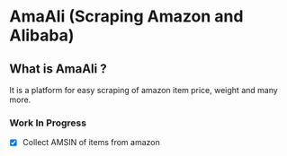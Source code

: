 # AmaAli (Scraping Amazon and Alibaba)

## What is AmaAli ?

It is a platform for easy scraping of amazon item price, weight and many more.

### Work In Progress

- [x] Collect AMSIN of items from amazon
